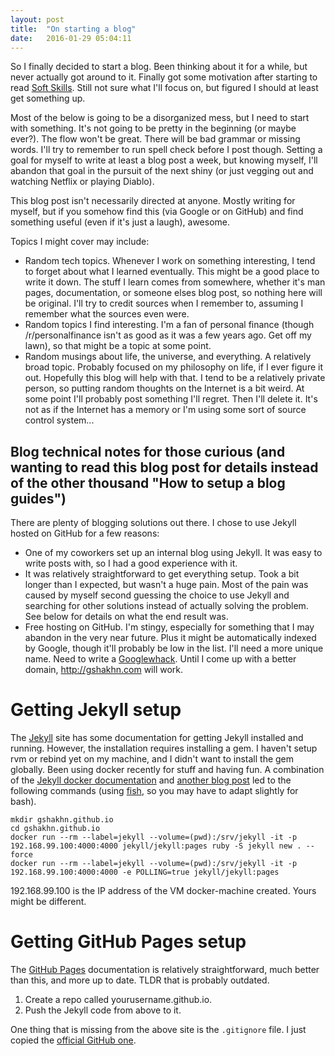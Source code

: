 ```yaml
---
layout: post
title:  "On starting a blog"
date:   2016-01-29 05:04:11
---
```


So I finally decided to start a blog. Been thinking about it for a while, but never actually got around to it. Finally got some motivation after starting to read [Soft Skills](https://www.manning.com/books/soft-skills). Still not sure what I'll focus on, but figured I should at least get something up.

Most of the below is going to be a disorganized mess, but I need to start with something. It's not going to be pretty in the beginning (or maybe ever?). The flow won't be great. There will be bad grammar or missing words. I'll try to remember to run spell check before I post though. Setting a goal for myself to write at least a blog post a week, but knowing myself, I'll abandon that goal in the pursuit of the next shiny (or just vegging out and watching Netflix or playing Diablo).

This blog post isn't necessarily directed at anyone. Mostly writing for myself, but if you somehow find this (via Google or on GitHub) and find something useful (even if it's just a laugh), awesome.

Topics I might cover may include:

* Random tech topics. Whenever I work on something interesting, I tend to forget about what I learned eventually. This might be a good place to write it down. The stuff I learn comes from somewhere, whether it's man pages, documentation, or someone elses blog post, so nothing here will be original. I'll try to credit sources when I remember to, assuming I remember what the sources even were.
* Random topics I find interesting. I'm a fan of personal finance (though /r/personalfinance isn't as good as it was a few years ago. Get off my lawn), so that might be a topic at some point.
* Random musings about life, the universe, and everything. A relatively broad topic. Probably focused on my philosophy on life, if I ever figure it out. Hopefully this blog will help with that. I tend to be a relatively private person, so putting random thoughts on the Internet is a bit weird. At some point I'll probably post something I'll regret. Then I'll delete it. It's not as if the Internet has a memory or I'm using some sort of source control system...


## Blog technical notes for those curious (and wanting to read this blog post for details instead of the other thousand "How to setup a blog guides")

There are plenty of blogging solutions out there. I chose to use Jekyll hosted on GitHub for a few reasons:

* One of my coworkers set up an internal blog using Jekyll. It was easy to write posts with, so I had a good experience with it.
* It was relatively straightforward to get everything setup. Took a bit longer than I expected, but wasn't a huge pain. Most of the pain was caused by myself second guessing the choice to use Jekyll and searching for other solutions instead of actually solving the problem.  See below for details on what the end result was.
* Free hosting on GitHub. I'm stingy, especially for something that I may abandon in the very near future. Plus it might be automatically indexed by Google, though it'll probably be low in the list. I'll need a more unique name. Need to write a [Googlewhack](https://en.wikipedia.org/wiki/Googlewhack). Until I come up with a better domain, <http://gshakhn.com> will work.

# Getting Jekyll setup

The [Jekyll](http://jekyllrb.com/) site has some documentation for getting Jekyll installed and running. However, the installation requires installing a gem. I haven't setup rvm or rebind yet on my machine, and I didn't want to install the gem globally. Been using docker recently for stuff and having fun. A combination of the [Jekyll docker documentation](https://github.com/jekyll/docker/blob/master/README.md) and [another blog post](http://salizzar.net/2014/11/06/creating-a-github-jekyll-blog-using-docker/) led to the following commands (using [fish](http://fishshell.com/), so you may have to adapt slightly for bash).

    mkdir gshakhn.github.io
    cd gshakhn.github.io
    docker run --rm --label=jekyll --volume=(pwd):/srv/jekyll -it -p 192.168.99.100:4000:4000 jekyll/jekyll:pages ruby -S jekyll new . --force
    docker run --rm --label=jekyll --volume=(pwd):/srv/jekyll -it -p 192.168.99.100:4000:4000 -e POLLING=true jekyll/jekyll:pages

192.168.99.100 is the IP address of the VM docker-machine created. Yours might be different.

# Getting GitHub Pages setup

The [GitHub Pages](https://pages.github.com/) documentation is relatively straightforward, much better than this, and more up to date. TLDR that is probably outdated.

1. Create a repo called yourusername.github.io.
2. Push the Jekyll code from above to it.

One thing that is missing from the above site is the `.gitignore` file. I just copied the [official GitHub one](https://github.com/github/gitignore/blob/master/Jekyll.gitignore).
